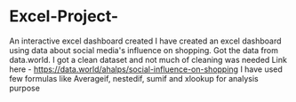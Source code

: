 # Excel-Project-
An interactive excel dashboard created
I have created an excel dashboard using data about social media's influence on shopping. Got the data from data.world. I got a clean dataset and not much of cleaning was needed
Link here - https://data.world/ahalps/social-influence-on-shopping
I have used few formulas like Averageif, nestedif, sumif and xlookup for analysis purpose
